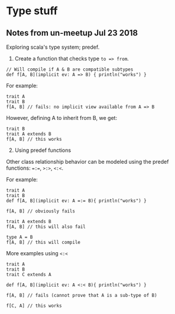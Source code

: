 # Type stuff

## Notes from un-meetup Jul 23 2018

Exploring scala's type system; predef.


1. Create a function that checks type `to => from`.

```
// Will compile if A & B are compatible subtypes
def f[A, B](implicit ev: A => B) { println("works") }
```

For example:

```
trait A
trait B
f[A, B] // fails: no implicit view available from A => B
```

However, defining A to inherit from B, we get:

```
trait B
trait A extends B
f[A, B] // this works
```

2. Using predef functions

Other class relationship behavior can be modeled using the predef functions: `=:=`, `>:>`, `<:<`.

For example:

```
trait A
trait B
def f[A, B](implicit ev: A =:= B){ println("works") }

f[A, B] // obviously fails

trait A extends B
f[A, B] // this will also fail 

type A = B
f[A, B] // this will compile
```


More examples using `<:<`

```
trait A
trait B
trait C extends A

def f[A, B](implicit ev: A <:< B){ println("works") }

f[A, B] // fails (cannot prove that A is a sub-type of B)

f[C, A] // this works
```


